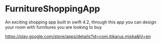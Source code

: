 # FurnitureShoppingApp
An exciting shopping app built in swift 4.2, through this app you can design your room with furnitures you are looking to buy

https://play.google.com/store/apps/details?id=com.itikarus.miska&hl=en
